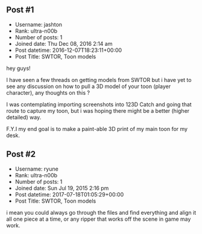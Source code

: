 ## Post #1
- Username: jashton
- Rank: ultra-n00b
- Number of posts: 1
- Joined date: Thu Dec 08, 2016 2:14 am
- Post datetime: 2016-12-07T18:23:11+00:00
- Post Title: SWTOR, Toon models

hey guys!

I have seen a few threads on getting models from SWTOR but i have yet to see any discussion on how to pull a 3D model of your toon (player character), any thoughts on this ? 

I was contemplating importing screenshots into 123D Catch and going that route to capture my toon, but i was hoping there might be a better (higher detailed) way.


F.Y.I my end goal is to make a paint-able 3D print of my main toon for my desk.
## Post #2
- Username: ryune
- Rank: ultra-n00b
- Number of posts: 1
- Joined date: Sun Jul 19, 2015 2:16 pm
- Post datetime: 2017-07-18T01:05:29+00:00
- Post Title: SWTOR, Toon models

i mean you could always go through the files and find everything and align it all one piece at a time, or any ripper that works off the scene in game may work.
